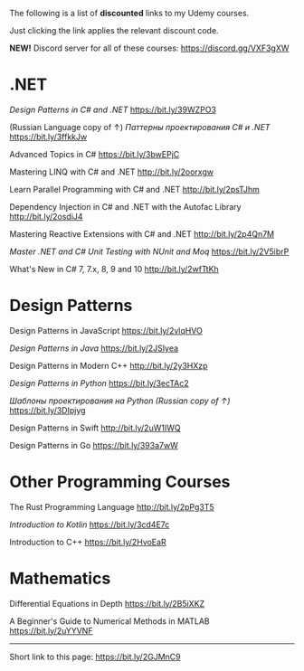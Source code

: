 The following is a list of **discounted** links to my Udemy courses.

Just clicking the link applies the relevant discount code.

**NEW!** Discord server for all of these courses: https://discord.gg/VXF3gXW

# .NET

*Design Patterns in C# and .NET*
https://bit.ly/39WZPO3

(Russian Language copy of ↑) *Паттерны проектирования C# и .NET*
https://bit.ly/3ffkkJw

Advanced Topics in C#
https://bit.ly/3bwEPjC

Mastering LINQ with C# and .NET
http://bit.ly/2oorxgw

Learn Parallel Programming with C# and .NET
http://bit.ly/2psTJhm 

Dependency Injection in C# and .NET with the Autofac Library
http://bit.ly/2osdiJ4

Mastering Reactive Extensions with C# and .NET
http://bit.ly/2p4Qn7M 

*Master .NET and C# Unit Testing with NUnit and Moq*
https://bit.ly/2V5ibrP

What's New in C# 7, 7.x, 8, 9 and 10
http://bit.ly/2wfTtKh

# Design Patterns

Design Patterns in JavaScript
https://bit.ly/2vlqHVO

*Design Patterns in Java*
https://bit.ly/2JSIyea

Design Patterns in Modern C++
http://bit.ly/2y3HXzp

*Design Patterns in Python*
https://bit.ly/3ecTAc2

*Шаблоны проектирования на Python (Russian copy of ↑)*
https://bit.ly/3DIpjyg

Design Patterns in Swift
http://bit.ly/2uW1IWQ

Design Patterns in Go
https://bit.ly/393a7wW

# Other Programming Courses

The Rust Programming Language
http://bit.ly/2pPg3T5

*Introduction to Kotlin*
https://bit.ly/3cd4E7c

Introduction to C++
https://bit.ly/2HvoEaR

# Mathematics

Differential Equations in Depth
https://bit.ly/2B5iXKZ

A Beginner's Guide to Numerical Methods in MATLAB
https://bit.ly/2uYYVNF

---

Short link to this page: https://bit.ly/2GJMnC9
          

